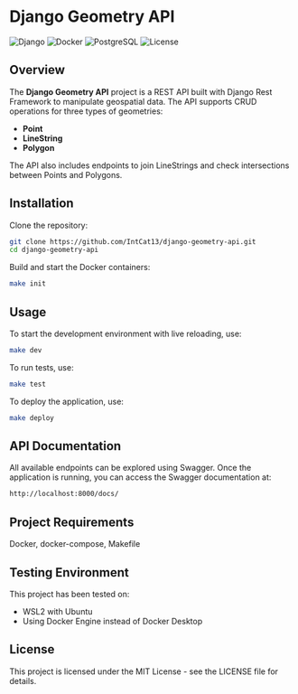 # Django Geometry API

![Django](https://img.shields.io/badge/Django-3.2-green)
![Docker](https://img.shields.io/badge/Docker-20.10-blue)
![PostgreSQL](https://img.shields.io/badge/PostgreSQL-13-yellow)
![License](https://img.shields.io/badge/License-MIT-lightgrey)

## Overview

The **Django Geometry API** project is a REST API built with Django Rest Framework to manipulate geospatial data. The API supports CRUD operations for three types of geometries:
- **Point**
- **LineString**
- **Polygon**

The API also includes endpoints to join LineStrings and check intersections between Points and Polygons.

## Installation
Clone the repository:

```bash
git clone https://github.com/IntCat13/django-geometry-api.git
cd django-geometry-api
```
Build and start the Docker containers:

```bash
make init
```

## Usage

To start the development environment with live reloading, use:
```bash
make dev
```

To run tests, use:
```bash
make test
```

To deploy the application, use:
```bash
make deploy
```

## API Documentation
All available endpoints can be explored using Swagger. Once the application is running, you can access the Swagger documentation at:
```bash
http://localhost:8000/docs/
```

## Project Requirements
Docker, docker-compose, Makefile

## Testing Environment
This project has been tested on:
- WSL2 with Ubuntu
- Using Docker Engine instead of Docker Desktop

## License
This project is licensed under the MIT License - see the LICENSE file for details.
